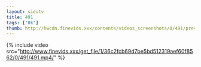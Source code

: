 ```yaml
--- 
layout: sieutv
title: 491
tags: ["0k"]
thumb: http://hwcdn.finevids.xxx/contents/videos_screenshots/0/491/preview.mp4.jpg
---
```

{% include video src="http://www.finevids.xxx/get_file/1/36c2fcb69d7be5bd512319aef60f8562/0/491/491.mp4/" %} 
